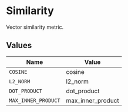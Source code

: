 # Similarity

Vector similarity metric.


## Values

| Name                | Value               |
| ------------------- | ------------------- |
| `COSINE`            | cosine              |
| `L2_NORM`           | l2_norm             |
| `DOT_PRODUCT`       | dot_product         |
| `MAX_INNER_PRODUCT` | max_inner_product   |